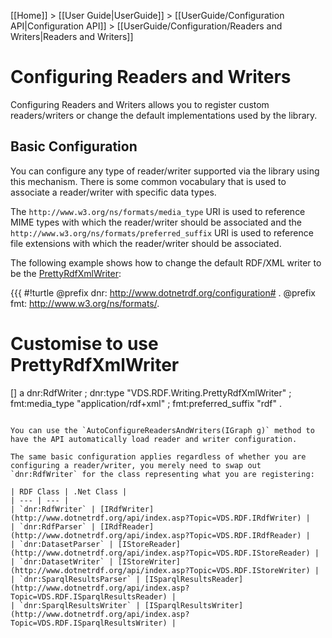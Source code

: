 [[Home]] > [[User Guide|UserGuide]] > [[UserGuide/Configuration API|Configuration API]] > [[UserGuide/Configuration/Readers and Writers|Readers and Writers]]

# Configuring Readers and Writers 

Configuring Readers and Writers allows you to register custom readers/writers or change the default implementations used by the library.

## Basic Configuration 

You can configure any type of reader/writer supported via the library using this mechanism.  There is some common vocabulary that is used to associate a reader/writer with specific data types.

The `http://www.w3.org/ns/formats/media_type` URI is used to reference MIME types with which the reader/writer should be associated and the `http://www.w3.org/ns/formats/preferred_suffix` URI is used to reference file extensions with which the reader/writer should be associated.

The following example shows how to change the default RDF/XML writer to be the [PrettyRdfXmlWriter](http://www.dotnetrdf.org/api/index.asp?Topic=VDS.RDF.Writing.PrettyRdfXmlWriter):

{{{
#!turtle
@prefix dnr: <http://www.dotnetrdf.org/configuration#> .
@prefix fmt: <http://www.w3.org/ns/formats/>.

# Customise to use PrettyRdfXmlWriter

[] a dnr:RdfWriter ;
	dnr:type "VDS.RDF.Writing.PrettyRdfXmlWriter" ;
	fmt:media_type "application/rdf+xml" ;
	fmt:preferred_suffix "rdf" .
```

You can use the `AutoConfigureReadersAndWriters(IGraph g)` method to have the API automatically load reader and writer configuration.

The same basic configuration applies regardless of whether you are configuring a reader/writer, you merely need to swap out `dnr:RdfWriter` for the class representing what you are registering:

| RDF Class | .Net Class |
| --- | --- |
| `dnr:RdfWriter` | [IRdfWriter](http://www.dotnetrdf.org/api/index.asp?Topic=VDS.RDF.IRdfWriter) |
| `dnr:RdfParser` | [IRdfReader](http://www.dotnetrdf.org/api/index.asp?Topic=VDS.RDF.IRdfReader) |
| `dnr:DatasetParser` | [IStoreReader](http://www.dotnetrdf.org/api/index.asp?Topic=VDS.RDF.IStoreReader) |
| `dnr:DatasetWriter` | [IStoreWriter](http://www.dotnetrdf.org/api/index.asp?Topic=VDS.RDF.IStoreWriter) |
| `dnr:SparqlResultsParser` | [ISparqlResultsReader](http://www.dotnetrdf.org/api/index.asp?Topic=VDS.RDF.ISparqlResultsReader) |
| `dnr:SparqlResultsWriter` | [ISparqlResultsWriter](http://www.dotnetrdf.org/api/index.asp?Topic=VDS.RDF.ISparqlResultsWriter) |